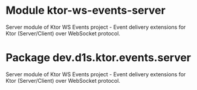 # Module ktor-ws-events-server
Server module of Ktor WS Events project - Event delivery extensions for Ktor (Server/Client) over WebSocket protocol.

# Package dev.d1s.ktor.events.server
Server module of Ktor WS Events project - Event delivery extensions for Ktor (Server/Client) over WebSocket protocol.
